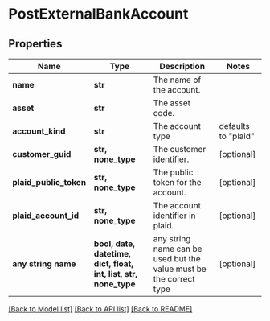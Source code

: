 # PostExternalBankAccount


## Properties
Name | Type | Description | Notes
------------ | ------------- | ------------- | -------------
**name** | **str** | The name of the account. | 
**asset** | **str** | The asset code. | 
**account_kind** | **str** | The account type | defaults to "plaid"
**customer_guid** | **str, none_type** | The customer identifier. | [optional] 
**plaid_public_token** | **str, none_type** | The public token for the account. | [optional] 
**plaid_account_id** | **str, none_type** | The account identifier in plaid. | [optional] 
**any string name** | **bool, date, datetime, dict, float, int, list, str, none_type** | any string name can be used but the value must be the correct type | [optional]

[[Back to Model list]](../README.md#documentation-for-models) [[Back to API list]](../README.md#documentation-for-api-endpoints) [[Back to README]](../README.md)


